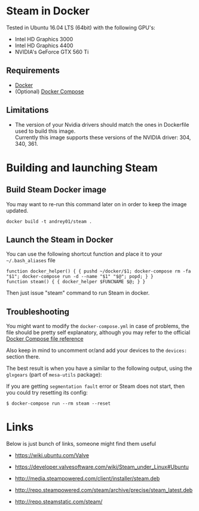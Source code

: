 # Steam in Docker

Tested in Ubuntu 16.04 LTS (64bit) with the following GPU's:

- Intel HD Graphics 3000
- Intel HD Graphics 4400
- NVIDIA's GeForce GTX 560 Ti


## Requirements

- [Docker](https://www.docker.com/)
- (Optional) [Docker Compose](https://docs.docker.com/compose/)

## Limitations

- The version of your Nvidia drivers should match the ones in Dockerfile used to build this image.  
  Currently this image supports these versions of the NVIDIA driver: 304, 340, 361.

# Building and launching Steam

## Build Steam Docker image

You may want to re-run this command later on in order to keep the image updated.

```
docker build -t andrey01/steam .
```


## Launch the Steam in Docker

You can use the following shortcut function and place it to your `~/.bash_aliases` file

```
function docker_helper() { { pushd ~/docker/$1; docker-compose rm -fa "$1"; docker-compose run -d --name "$1" "$@"; popd; } }
function steam() { { docker_helper $FUNCNAME $@; } }
```

Then just issue "steam" command to run Steam in docker.

## Troubleshooting

You might want to modify the `docker-compose.yml` in case of problems, the file should be pretty self explanatory, although you may refer to the official [Docker Compose file reference](https://docs.docker.com/compose/compose-file/)

Also keep in mind to uncomment or/and add your devices to the `devices:` section there.

The best result is when you have a similar to the following output, using the `glxgears` (part of `mesa-utils` package):

If you are getting `segmentation fault` error or Steam does not start, then you could try resetting its config:

```
$ docker-compose run --rm steam --reset
```

# Links

Below is just bunch of links, someone might find them useful

- https://wiki.ubuntu.com/Valve

- https://developer.valvesoftware.com/wiki/Steam_under_Linux#Ubuntu

- http://media.steampowered.com/client/installer/steam.deb

- http://repo.steampowered.com/steam/archive/precise/steam_latest.deb

- http://repo.steamstatic.com/steam/

